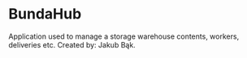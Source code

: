 # BundaHub
Application used to manage a storage warehouse contents, workers, deliveries etc.
Created by: Jakub Bąk.
